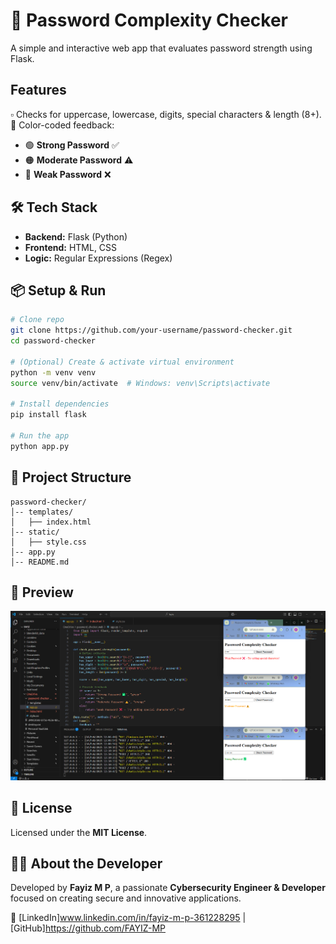 # 🔐 Password Complexity Checker

A simple and interactive web app that evaluates password strength using Flask.

## Features
▫️ Checks for uppercase, lowercase, digits, special characters & length (8+).
🎨 Color-coded feedback:
   - 🟢 **Strong Password** ✅
   - 🟠 **Moderate Password** ⚠️
   - 🔴 **Weak Password** ❌


## 🛠 Tech Stack
- **Backend:** Flask (Python)
- **Frontend:** HTML, CSS
- **Logic:** Regular Expressions (Regex)

## 📦 Setup & Run
```bash
# Clone repo
git clone https://github.com/your-username/password-checker.git
cd password-checker

# (Optional) Create & activate virtual environment
python -m venv venv
source venv/bin/activate  # Windows: venv\Scripts\activate

# Install dependencies
pip install flask

# Run the app
python app.py
```

## 📂 Project Structure
```
password-checker/
│-- templates/
│   ├── index.html
│-- static/
│   ├── style.css
│-- app.py
│-- README.md
```

## 📸 Preview
![Screenshot](Screenshot121252.png)

## 📜 License
Licensed under the **MIT License**.

## 👨‍💻 About the Developer
Developed by **Fayiz M P**, a passionate **Cybersecurity Engineer & Developer** focused on creating secure and innovative applications.

🔗 [LinkedIn]www.linkedin.com/in/fayiz-m-p-361228295 | [GitHub]https://github.com/FAYIZ-MP
